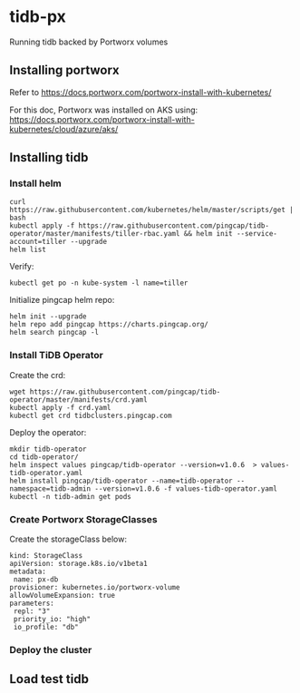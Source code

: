 # tidb-px
Running tidb backed by Portworx volumes

## Installing portworx
Refer to https://docs.portworx.com/portworx-install-with-kubernetes/

For this doc, Portworx was installed on AKS using: https://docs.portworx.com/portworx-install-with-kubernetes/cloud/azure/aks/


## Installing tidb

### Install helm
```
curl https://raw.githubusercontent.com/kubernetes/helm/master/scripts/get | bash
kubectl apply -f https://raw.githubusercontent.com/pingcap/tidb-operator/master/manifests/tiller-rbac.yaml && helm init --service-account=tiller --upgrade
helm list
```

Verify:
```
kubectl get po -n kube-system -l name=tiller
```

Initialize pingcap helm repo:
```
helm init --upgrade
helm repo add pingcap https://charts.pingcap.org/
helm search pingcap -l
```


### Install TiDB Operator
Create the crd:
```
wget https://raw.githubusercontent.com/pingcap/tidb-operator/master/manifests/crd.yaml
kubectl apply -f crd.yaml
kubectl get crd tidbclusters.pingcap.com
```

Deploy the operator:
```
mkdir tidb-operator
cd tidb-operator/
helm inspect values pingcap/tidb-operator --version=v1.0.6  > values-tidb-operator.yaml
helm install pingcap/tidb-operator --name=tidb-operator --namespace=tidb-admin --version=v1.0.6 -f values-tidb-operator.yaml
kubectl -n tidb-admin get pods
```


### Create Portworx StorageClasses
Create the storageClass below:
```
kind: StorageClass
apiVersion: storage.k8s.io/v1beta1
metadata:
 name: px-db
provisioner: kubernetes.io/portworx-volume
allowVolumeExpansion: true
parameters:
 repl: "3"
 priority_io: "high"
 io_profile: "db"
```

### Deploy the cluster


## Load test tidb




